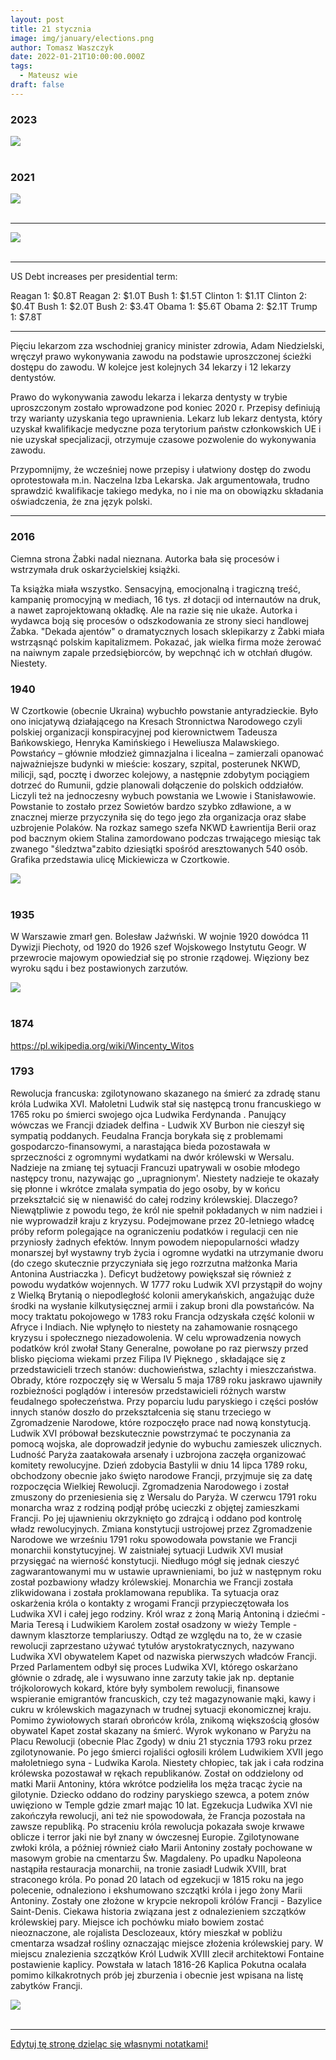 ```yaml
---
layout: post
title: 21 stycznia
image: img/january/elections.png
author: Tomasz Waszczyk
date: 2022-01-21T10:00:00.000Z
tags:
  - Mateusz wie
draft: false  
---
```


### 2023

<img src="./img/january/ufac.jpeg"><br><br>

### 2021

<img src="./img/january/elections.png"><br><br>

---

<img src="./img/january/mateuszwie.jpeg"><br><br>

---

US Debt increases per presidential term:

Reagan 1: $0.8T
Reagan 2: $1.0T
Bush 1:      $1.5T
Clinton 1:  $1.1T
Clinton 2:  $0.4T
Bush 1:      $2.0T
Bush 2:     $3.4T
Obama 1:  $5.6T
Obama 2:  $2.1T
Trump 1:    $7.8T

---

Pięciu lekarzom zza wschodniej granicy minister zdrowia, Adam Niedzielski, wręczył prawo wykonywania zawodu na podstawie uproszczonej ścieżki dostępu do zawodu. W kolejce jest kolejnych 34 lekarzy i 12 lekarzy dentystów.

Prawo do wykonywania zawodu lekarza i lekarza dentysty w trybie uproszczonym zostało wprowadzone pod koniec 2020 r. Przepisy definiują trzy warianty uzyskania tego uprawnienia. Lekarz lub lekarz dentysta, który uzyskał kwalifikacje medyczne poza terytorium państw członkowskich UE i nie uzyskał specjalizacji, otrzymuje czasowe pozwolenie do wykonywania zawodu.

Przypomnijmy, że wcześniej nowe przepisy i ułatwiony dostęp do zwodu oprotestowała m.in. Naczelna Izba Lekarska. Jak argumentowała, trudno sprawdzić kwalifikacje takiego medyka, no i nie ma on obowiązku składania oświadczenia, że zna język polski.

---

### 2016

Ciemna strona Żabki nadal nieznana. Autorka bała się procesów i wstrzymała druk oskarżycielskiej książki.

Ta książka miała wszystko. Sensacyjną, emocjonalną i tragiczną treść, kampanię promocyjną w mediach, 16 tys. zł dotacji od internautów na druk, a nawet zaprojektowaną okładkę. Ale na razie się nie ukaże. Autorka i wydawca boją się procesów o odszkodowania ze strony sieci handlowej Żabka.
"Dekada ajentów" o dramatycznych losach sklepikarzy z Żabki miała wstrząsnąć polskim kapitalizmem. Pokazać, jak wielka firma może żerować na naiwnym zapale przedsiębiorców, by wepchnąć ich w otchłań długów. Niestety.

### 1940

W Czortkowie (obecnie Ukraina) wybuchło powstanie antyradzieckie. Było ono inicjatywą działającego na Kresach Stronnictwa Narodowego czyli polskiej organizacji konspiracyjnej pod kierownictwem Tadeusza Bańkowskiego, Henryka Kamińskiego i Heweliusza Malawskiego.
Powstańcy – głównie młodzież gimnazjalna i
licealna – zamierzali opanować najważniejsze
budynki w mieście: koszary, szpital, posterunek
NKWD, milicji, sąd, pocztę i dworzec kolejowy, a
następnie zdobytym pociągiem dotrzeć do
Rumunii, gdzie planowali dołączenie do polskich oddziałów. Liczyli też na jednoczesny wybuch powstania we Lwowie i Stanisławowie.
Powstanie to zostało przez Sowietów bardzo szybko zdławione, a w znacznej mierze przyczyniła się do tego jego zła organizacja oraz słabe uzbrojenie Polaków.
Na rozkaz samego szefa NKWD Ławrientija Berii oraz pod bacznym okiem Stalina zamordowano podczas trwającego miesiąc tak zwanego "śledztwa"zabito dziesiątki spośród aresztowanych 540 osób.
Grafika przedstawia ulicę Mickiewicza w Czortkowie.

<img src="./img/january/czortakowie.jpg"/><br><br>

### 1935

W Warszawie zmarł gen. Bolesław Jaźwński. W wojnie 1920 dowódca 11 Dywizji Piechoty, od 1920 do 1926 szef Wojskowego Instytutu Geogr. W przewrocie majowym opowiedział się po stronie rządowej. Więziony bez wyroku sądu i bez postawionych zarzutów.

<img src="./img/april/jazwinski.jpeg"><br><br>

### 1874

https://pl.wikipedia.org/wiki/Wincenty_Witos

### 1793

Rewolucja francuska: zgilotynowano skazanego na śmierć za zdradę stanu króla Ludwika XVI.
Małoletni Ludwik stał się następcą tronu francuskiego w 1765 roku po śmierci swojego ojca Ludwika Ferdynanda . Panujący wówczas we Francji dziadek delfina - Ludwik XV Burbon nie cieszył się sympatią poddanych. Feudalna Francja borykała się z problemami gospodarczo-finansowymi, a narastająca bieda pozostawała w sprzeczności z ogromnymi wydatkami na dwór królewski w Wersalu. Nadzieje na zmianę tej sytuacji Francuzi upatrywali w osobie młodego następcy tronu, nazywając go ,,upragnionym'. Niestety nadzieje te okazały się płonne i wkrótce zmalała sympatia do jego osoby, by w końcu przekształcić się w nienawiść do całej rodziny królewskiej. Dlaczego? Niewątpliwie z powodu tego, że król nie spełnił pokładanych w nim nadziei i nie wyprowadził kraju z kryzysu. Podejmowane przez 20-letniego władcę próby reform polegające na ograniczeniu podatków i regulacji cen nie przyniosły żadnych efektów. Innym powodem niepopularności władzy monarszej był wystawny tryb życia i ogromne wydatki na utrzymanie dworu (do czego skutecznie przyczyniała się jego rozrzutna małżonka Maria Antonina Austriaczka ). Deficyt budżetowy powiększał się również z powodu wydatków wojennych. W 1777 roku Ludwik XVI przystąpił do wojny z Wielką Brytanią o niepodległość kolonii amerykańskich, angażując duże środki na wysłanie kilkutysięcznej armii i zakup broni dla powstańców.
Na mocy traktatu pokojowego w 1783 roku Francja odzyskała część kolonii w Afryce i Indiach. Nie wpłynęło to niestety na zahamowanie rosnącego kryzysu i społecznego niezadowolenia.
W celu wprowadzenia nowych podatków król zwołał Stany Generalne, powołane po raz pierwszy przed blisko pięcioma wiekami przez Filipa IV Pięknego , składające się z przedstawicieli trzech stanów: duchowieństwa, szlachty i mieszczaństwa. Obrady, które rozpoczęły się w Wersalu 5 maja 1789 roku jaskrawo ujawniły rozbieżności poglądów i interesów przedstawicieli różnych warstw feudalnego społeczeństwa. Przy poparciu ludu paryskiego i części posłów innych stanów doszło do przekształcenia się stanu trzeciego w Zgromadzenie Narodowe, które rozpoczęło prace nad nową konstytucją. Ludwik XVI próbował bezskutecznie powstrzymać te poczynania za pomocą wojska, ale doprowadził jedynie do wybuchu zamieszek ulicznych. Ludność Paryża zaatakowała arsenały i uzbrojona zaczęła organizować komitety rewolucyjne. Dzień zdobycia Bastylii w dniu 14 lipca 1789 roku, obchodzony obecnie jako święto narodowe Francji, przyjmuje się za datę rozpoczęcia Wielkiej Rewolucji.
Zgromadzenia Narodowego i został zmuszony do przeniesienia się z Wersalu do Paryża. W czerwcu 1791 roku monarcha wraz z rodziną podjął próbę ucieczki z objętej zamieszkami Francji. Po jej ujawnieniu okrzyknięto go zdrajcą i oddano pod kontrolę władz rewolucyjnych. Zmiana konstytucji ustrojowej przez Zgromadzenie Narodowe we wrześniu 1791 roku spowodowała powstanie we Francji monarchii konstytucyjnej. W zaistniałej sytuacji Ludwik XVI musiał przysięgać na wierność konstytucji. Niedługo mógł się jednak cieszyć zagwarantowanymi mu w ustawie uprawnieniami, bo już w następnym roku został pozbawiony władzy królewskiej. Monarchia we Francji została zlikwidowana i została proklamowana republika.
Ta sytuacja oraz oskarżenia króla o kontakty z wrogami Francji przypieczętowała los Ludwika XVI i całej jego rodziny. Król wraz z żoną Marią Antoniną i dziećmi - Maria Teresą i Ludwikiem Karolem został osadzony w wieży Temple - dawnym klasztorze templariuszy.
Odtąd ze względu na to, że w czasie rewolucji zaprzestano używać tytułów arystokratycznych, nazywano Ludwika XVI obywatelem Kapet od nazwiska pierwszych władców Francji.
Przed Parlamentem odbył się proces Ludwika XVI, którego oskarżano głównie o zdradę, ale i wysuwano inne zarzuty takie jak np. deptanie trójkolorowych kokard, które były symbolem rewolucji, finansowe wspieranie emigrantów francuskich, czy też magazynowanie mąki, kawy i cukru w królewskich magazynach w trudnej sytuacji ekonomicznej kraju. Pomimo żywiołowych starań obrońców króla, znikomą większością głosów obywatel Kapet został skazany na śmierć. Wyrok wykonano w Paryżu na Placu Rewolucji (obecnie Plac Zgody) w dniu 21 stycznia 1793 roku przez zgilotynowanie.
Po jego śmierci rojaliści ogłosili królem Ludwikiem XVII jego małoletniego syna - Ludwika Karola. Niestety chłopiec, tak jak i cała rodzina królewska pozostawał w rękach republikanów. Został on oddzielony od matki Marii Antoniny, która wkrótce podzieliła los męża tracąc życie na gilotynie. Dziecko oddano do rodziny paryskiego szewca, a potem znów uwięziono w Temple gdzie zmarł mając 10 lat.
Egzekucja Ludwika XVI nie zakończyła rewolucji, ani też nie spowodowała, że Francja pozostała na zawsze republiką. Po straceniu króla rewolucja pokazała swoje krwawe oblicze i terror jaki nie był znany w ówczesnej Europie. Zgilotynowane zwłoki króla, a później również ciało Marii Antoniny zostały pochowane w masowym grobie na cmentarzu Św. Magdaleny. Po upadku Napoleona nastąpiła restauracja monarchii, na tronie zasiadł Ludwik XVIII, brat straconego króla. Po ponad 20 latach od egzekucji w 1815 roku na jego polecenie, odnaleziono i ekshumowano szczątki króla i jego żony Marii Antoniny. Zostały one złożone w krypcie nekropoli królów Francji - Bazylice Saint-Denis.
Ciekawa historia związana jest z odnalezieniem szczątków królewskiej pary. Miejsce ich pochówku miało bowiem zostać nieoznaczone, ale rojalista Desclozeaux, który mieszkał w pobliżu cmentarza wsadzał rośliny oznaczając miejsce złożenia królewskiej pary. W miejscu znalezienia szczątków Król Ludwik XVIII zlecił architektowi Fontaine postawienie kaplicy. Powstała w latach 1816-26 Kaplica Pokutna ocalała pomimo kilkakrotnych prób jej zburzenia i obecnie jest wpisana na listę zabytków Francji.

<img src="./img/january/ludwik.jpg"><br><br>

---

<a href="https://github.com/TomaszWaszczyk/historia.waszczyk.com/edit/master/src/content/january-21.md" target="_blank">Edytuj tę stronę dzieląc się własnymi notatkami!</a>
